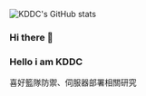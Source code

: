 ![KDDC's GitHub stats](https://github-readme-stats.vercel.app/api?username=kddco&theme=dark&show_icons=true)
### Hi there 👋
### Hello i am KDDC
喜好籃隊防禦、伺服器部署相關研究
<!--
**kddco/kddco** is a ✨ _special_ ✨ repository because its `README.md` (this file) appears on your GitHub profile.

Here are some ideas to get you started:

- 🔭 I’m currently working on ...
- 🌱 I’m currently learning ...
- 👯 I’m looking to collaborate on ...
- 🤔 I’m looking for help with ...
- 💬 Ask me about ...
- 📫 How to reach me: ...
- 😄 Pronouns: ...
- ⚡ Fun fact: ...
-->
